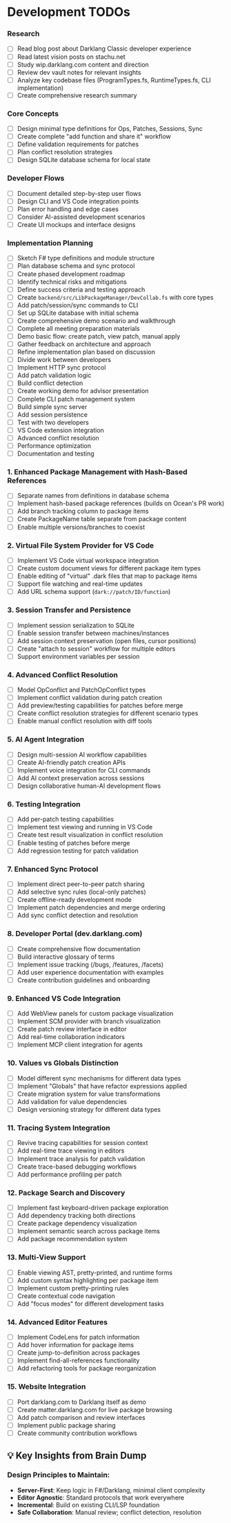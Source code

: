 # Development TODOs

### Research
- [ ] Read blog post about Darklang Classic developer experience
- [ ] Read latest vision posts on stachu.net  
- [ ] Study wip.darklang.com content and direction
- [ ] Review dev vault notes for relevant insights
- [ ] Analyze key codebase files (ProgramTypes.fs, RuntimeTypes.fs, CLI implementation)
- [ ] Create comprehensive research summary

### Core Concepts  
- [ ] Design minimal type definitions for Ops, Patches, Sessions, Sync
- [ ] Create complete "add function and share it" workflow
- [ ] Define validation requirements for patches
- [ ] Plan conflict resolution strategies
- [ ] Design SQLite database schema for local state

### Developer Flows
- [ ] Document detailed step-by-step user flows
- [ ] Design CLI and VS Code integration points
- [ ] Plan error handling and edge cases
- [ ] Consider AI-assisted development scenarios
- [ ] Create UI mockups and interface designs

### Implementation Planning
- [ ] Sketch F# type definitions and module structure
- [ ] Plan database schema and sync protocol
- [ ] Create phased development roadmap
- [ ] Identify technical risks and mitigations
- [ ] Define success criteria and testing approach
- [ ] Create `backend/src/LibPackageManager/DevCollab.fs` with core types
- [ ] Add patch/session/sync commands to CLI  
- [ ] Set up SQLite database with initial schema
- [ ] Create comprehensive demo scenario and walkthrough
- [ ] Complete all meeting preparation materials
- [ ] Demo basic flow: create patch, view patch, manual apply
- [ ] Gather feedback on architecture and approach
- [ ] Refine implementation plan based on discussion
- [ ] Divide work between developers
- [ ] Implement HTTP sync protocol
- [ ] Add patch validation logic
- [ ] Build conflict detection
- [ ] Create working demo for advisor presentation
- [ ] Complete CLI patch management system
- [ ] Build simple sync server
- [ ] Add session persistence
- [ ] Test with two developers
- [ ] VS Code extension integration  
- [ ] Advanced conflict resolution
- [ ] Performance optimization
- [ ] Documentation and testing

### 1. **Enhanced Package Management with Hash-Based References**
- [ ] Separate names from definitions in database schema
- [ ] Implement hash-based package references (builds on Ocean's PR work)
- [ ] Add branch tracking column to package items
- [ ] Create PackageName table separate from package content
- [ ] Enable multiple versions/branches to coexist

### 2. **Virtual File System Provider for VS Code**
- [ ] Implement VS Code virtual workspace integration
- [ ] Create custom document views for different package item types
- [ ] Enable editing of "virtual" .dark files that map to package items
- [ ] Support file watching and real-time updates
- [ ] Add URL schema support (`dark://patch/ID/function`)

### 3. **Session Transfer and Persistence**
- [ ] Implement session serialization to SQLite
- [ ] Enable session transfer between machines/instances
- [ ] Add session context preservation (open files, cursor positions)
- [ ] Create "attach to session" workflow for multiple editors
- [ ] Support environment variables per session

### 4. **Advanced Conflict Resolution**
- [ ] Model OpConflict and PatchOpConflict types
- [ ] Implement conflict validation during patch creation
- [ ] Add preview/testing capabilities for patches before merge
- [ ] Create conflict resolution strategies for different scenario types
- [ ] Enable manual conflict resolution with diff tools

### 5. **AI Agent Integration**
- [ ] Design multi-session AI workflow capabilities
- [ ] Create AI-friendly patch creation APIs
- [ ] Implement voice integration for CLI commands
- [ ] Add AI context preservation across sessions
- [ ] Design collaborative human-AI development flows

### 6. **Testing Integration**
- [ ] Add per-patch testing capabilities
- [ ] Implement test viewing and running in VS Code
- [ ] Create test result visualization in conflict resolution
- [ ] Enable testing of patches before merge
- [ ] Add regression testing for patch validation

### 7. **Enhanced Sync Protocol**
- [ ] Implement direct peer-to-peer patch sharing
- [ ] Add selective sync rules (local-only patches)
- [ ] Create offline-ready development mode
- [ ] Implement patch dependencies and merge ordering
- [ ] Add sync conflict detection and resolution

### 8. **Developer Portal (dev.darklang.com)**
- [ ] Create comprehensive flow documentation
- [ ] Build interactive glossary of terms
- [ ] Implement issue tracking (/bugs, /features, /facets)
- [ ] Add user experience documentation with examples
- [ ] Create contribution guidelines and onboarding

### 9. **Enhanced VS Code Integration**
- [ ] Add WebView panels for custom package visualization
- [ ] Implement SCM provider with branch visualization
- [ ] Create patch review interface in editor
- [ ] Add real-time collaboration indicators
- [ ] Implement MCP client integration for agents

### 10. **Values vs Globals Distinction**
- [ ] Model different sync mechanisms for different data types
- [ ] Implement "Globals" that have refactor expressions applied
- [ ] Create migration system for value transformations
- [ ] Add validation for value dependencies
- [ ] Design versioning strategy for different data types

### 11. **Tracing System Integration**
- [ ] Revive tracing capabilities for session context
- [ ] Add real-time trace viewing in editors
- [ ] Implement trace analysis for patch validation
- [ ] Create trace-based debugging workflows
- [ ] Add performance profiling per patch

### 12. **Package Search and Discovery**
- [ ] Implement fast keyboard-driven package exploration
- [ ] Add dependency tracking both directions
- [ ] Create package dependency visualization
- [ ] Implement semantic search across package items
- [ ] Add package recommendation system

### 13. **Multi-View Support**
- [ ] Enable viewing AST, pretty-printed, and runtime forms
- [ ] Add custom syntax highlighting per package item
- [ ] Implement custom pretty-printing rules
- [ ] Create contextual code navigation
- [ ] Add "focus modes" for different development tasks

### 14. **Advanced Editor Features**
- [ ] Implement CodeLens for patch information
- [ ] Add hover information for package items
- [ ] Create jump-to-definition across packages
- [ ] Implement find-all-references functionality
- [ ] Add refactoring tools for package reorganization

### 15. **Website Integration**
- [ ] Port darklang.com to Darklang itself as demo
- [ ] Create matter.darklang.com for live package browsing
- [ ] Add patch comparison and review interfaces
- [ ] Implement public package sharing
- [ ] Create community contribution workflows

## 💡 Key Insights from Brain Dump

### Design Principles to Maintain:
- **Server-First**: Keep logic in F#/Darklang, minimal client complexity
- **Editor Agnostic**: Standard protocols that work everywhere
- **Incremental**: Build on existing CLI/LSP foundation
- **Safe Collaboration**: Manual review; conflict detection, resolution